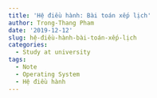 ```yaml
---
title: 'Hệ điều hành: Bài toán xếp lịch'
author: Trong-Thang Pham
date: '2019-12-12'
slug: hệ-điều-hành-bài-toán-xếp-lịch
categories:
  - Study at university
tags:
  - Note
  - Operating System
  - Hệ điều hành 
---
```

